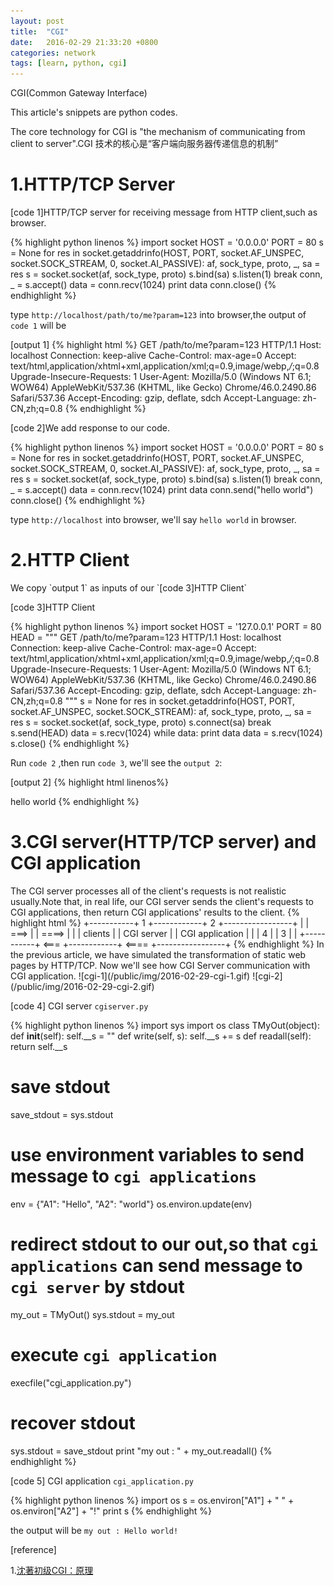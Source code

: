 ```yaml
---
layout: post
title:  "CGI"
date:   2016-02-29 21:33:20 +0800
categories: network
tags: [learn, python, cgi]
---
```


CGI(Common Gateway Interface)

This article's snippets are python codes.

The core technology for CGI is "the mechanism of communicating from client to server".CGI 技术的核心是“客户端向服务器传递信息的机制”

<h1>1.HTTP/TCP Server</h1>
[code 1]HTTP/TCP server for receiving message from HTTP client,such as browser.

{% highlight python linenos %}
import socket
HOST = '0.0.0.0'
PORT = 80
s = None
for res in socket.getaddrinfo(HOST, PORT, socket.AF_UNSPEC, socket.SOCK_STREAM, 0,
                              socket.AI_PASSIVE):
    af, sock_type, proto, _, sa = res
    s = socket.socket(af, sock_type, proto)
    s.bind(sa)
    s.listen(1)
    break
conn, _ = s.accept()
data = conn.recv(1024)
print data
conn.close()
{% endhighlight %}

type `http://localhost/path/to/me?param=123` into browser,the output of `code 1` will be

[output 1]
{% highlight html %}
GET /path/to/me?param=123 HTTP/1.1
Host: localhost
Connection: keep-alive
Cache-Control: max-age=0
Accept: text/html,application/xhtml+xml,application/xml;q=0.9,image/webp,*/*;q=0.8
Upgrade-Insecure-Requests: 1
User-Agent: Mozilla/5.0 (Windows NT 6.1; WOW64) AppleWebKit/537.36 (KHTML, like Gecko) Chrome/46.0.2490.86 Safari/537.36
Accept-Encoding: gzip, deflate, sdch
Accept-Language: zh-CN,zh;q=0.8
{% endhighlight %}

[code 2]We add response to our code.

{% highlight python linenos %}
import socket
HOST = '0.0.0.0'
PORT = 80
s = None
for res in socket.getaddrinfo(HOST, PORT, socket.AF_UNSPEC, socket.SOCK_STREAM, 0,
                              socket.AI_PASSIVE):
    af, sock_type, proto, _, sa = res
    s = socket.socket(af, sock_type, proto)
    s.bind(sa)
    s.listen(1)
    break
conn, _ = s.accept()
data = conn.recv(1024)
print data
conn.send("<html>hello world</html>")
conn.close()
{% endhighlight %}

type `http://localhost` into browser, we'll say `hello world` in browser.
<h1>2.HTTP Client</h1>
We copy `output 1` as inputs of our `[code 3]HTTP Client`

[code 3]HTTP Client 

{% highlight python linenos %}
import socket
HOST = '127.0.0.1'
PORT = 80
HEAD = """
GET /path/to/me?param=123 HTTP/1.1
Host: localhost
Connection: keep-alive
Cache-Control: max-age=0
Accept: text/html,application/xhtml+xml,application/xml;q=0.9,image/webp,*/*;q=0.8
Upgrade-Insecure-Requests: 1
User-Agent: Mozilla/5.0 (Windows NT 6.1; WOW64) AppleWebKit/537.36 (KHTML, like Gecko) Chrome/46.0.2490.86 Safari/537.36
Accept-Encoding: gzip, deflate, sdch
Accept-Language: zh-CN,zh;q=0.8
"""
s = None
for res in socket.getaddrinfo(HOST, PORT, socket.AF_UNSPEC, socket.SOCK_STREAM):
    af, sock_type, proto, _, sa = res
    s = socket.socket(af, sock_type, proto)
    s.connect(sa)
    break
s.send(HEAD)
data = s.recv(1024)
while data:
    print data
    data = s.recv(1024)
s.close()
{% endhighlight %}

Run `code 2` ,then run `code 3`, we'll see the `output 2`:

[output 2]
{% highlight html linenos%}
<html>hello world</html>
{% endhighlight %}
<h1>3.CGI server(HTTP/TCP server) and CGI application</h1>
The CGI server processes all of the client's requests is not realistic usually.Note that, in real life, our CGI server sends the client's requests to CGI applications, then return CGI applications' results to the client. 
{% highlight html %}
 +-----------+   1  +------------+   2   +-----------------+
 |           | ===> |            | ====> |                 |
 |  clients  |      | CGI server |       | CGI application |
 |           |   4  |            |   3   |                 |      
 +-----------+ <=== +------------+ <==== +-----------------+
{% endhighlight %}	
In the previous article, we have simulated the transformation of static web pages by HTTP/TCP.
Now we'll see how CGI Server communication with CGI application.
![cgi-1](/public/img/2016-02-29-cgi-1.gif)
![cgi-2](/public/img/2016-02-29-cgi-2.gif)

[code 4] CGI server `cgiserver.py`

{% highlight python linenos %}
import sys
import os
class TMyOut(object):
    def __init__(self):
        self.__s = ""
    def write(self, s):
        self.__s += s
    def readall(self):
        return self.__s
# save stdout
save_stdout = sys.stdout
# use environment variables to send message to `cgi applications`
env = {"A1": "Hello", "A2": "world"}
os.environ.update(env)
# redirect stdout to our out,so that `cgi applications` can send message to `cgi server` by stdout
my_out = TMyOut()
sys.stdout = my_out
# execute `cgi application`
execfile("cgi_application.py")
# recover stdout
sys.stdout = save_stdout
print "my out : " + my_out.readall()
{% endhighlight %}

[code 5] CGI application `cgi_application.py`

{% highlight python linenos %}
import os
s = os.environ["A1"] + " " + os.environ["A2"] + "!"
print s
{% endhighlight %}

the output will be `my out : Hello world!`

[reference]

1.[沈著初级CGI：原理]


[沈著初级CGI：原理]: http://www.cnblogs.com/brothertao/archive/2011/03/27/1996645.html